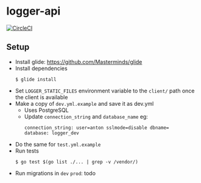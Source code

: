 # logger-api

[![CircleCI](https://circleci.com/gh/antonve/logger-api/tree/master.svg?style=svg)](https://circleci.com/gh/antonve/logger-api/tree/master)

## Setup
- Install glide: https://github.com/Masterminds/glide
- Install dependencies
  ```
  $ glide install
  ```
- Set `LOGGER_STATIC_FILES` environment variable to the `client/` path once the client is available
- Make a copy of `dev.yml.example` and save it as dev.yml
  - Uses PostgreSQL
  - Update `connection_string` and `database_name` eg:
    ```
    connection_string: user=anton sslmode=disable dbname=
    database: logger_dev
    ```
- Do the same for `test.yml.example`
- Run tests
  ```
  $ go test $(go list ./... | grep -v /vendor/)
  ```
- Run migrations in `dev` `prod`: todo
